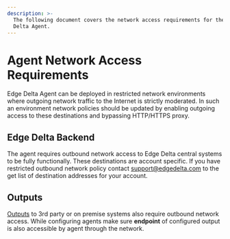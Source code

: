 ```yaml
---
description: >-
  The following document covers the network access requirements for the Edge
  Delta Agent.
---
```


# Agent Network Access Requirements

Edge Delta Agent can be deployed in restricted network environments where outgoing network traffic to the Internet is strictly moderated. In such an environment network policies should be updated by enabling outgoing access to these destinations and bypassing HTTP/HTTPS proxy.

## Edge Delta Backend

The agent requires outbound network access to Edge Delta central systems to be fully functionally. These destinations are account specific. If you have restricted outbound network policy contact [support@edgedelta.com](mailto:support@edgedelta.com) to the get list of destination addresses for your account.

## Outputs

[Outputs](https://github.com/eddocs/doc/tree/a6aded8b92dfc48361ba1a2d3d258bc3645f1b89/installation/configuration/outputs.md) to 3rd party or on premise systems also require outbound network access. While configuring agents make sure **endpoint** of configured output is also accessible by agent through the network.


